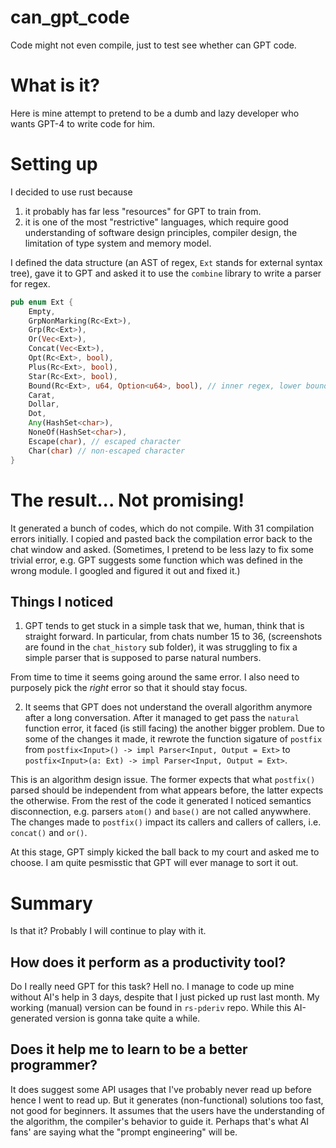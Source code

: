 # can_gpt_code
Code might not even compile, just to test see whether can GPT code.

# What is it?
Here is mine attempt to pretend to be a dumb and lazy developer who wants GPT-4 to write code for him.

# Setting up
I decided to use rust because
1. it probably has far less "resources" for GPT to train from.
2. it is one of the most "restrictive" languages, which require good understanding of software design principles, compiler design, the limitation of type system and memory model.

I defined the data structure (an AST of regex, `Ext` stands for external syntax tree), gave it to GPT and asked it to use the `combine` library to write a parser for regex. 

```rust
pub enum Ext {
    Empty,
    GrpNonMarking(Rc<Ext>),
    Grp(Rc<Ext>),
    Or(Vec<Ext>),
    Concat(Vec<Ext>),
    Opt(Rc<Ext>, bool),
    Plus(Rc<Ext>, bool),
    Star(Rc<Ext>, bool),
    Bound(Rc<Ext>, u64, Option<u64>, bool), // inner regex, lower bound, uppper bound, greedy flag
    Carat,
    Dollar,
    Dot,
    Any(HashSet<char>),
    NoneOf(HashSet<char>),
    Escape(char), // escaped character
    Char(char) // non-escaped character
}
```

# The result... Not promising! 

It generated a bunch of codes, which do not compile. With 31 compilation errors initially.
I copied and pasted back the compilation error back to the chat window and asked. (Sometimes, I pretend to be less lazy to fix some trivial error, e.g. GPT suggests some function which was defined in the wrong module. I googled and figured it out and fixed it.)

## Things I noticed

1. GPT tends to get stuck in a simple task that we, human, think that is straight forward. In particular, from chats number 15 to 36, (screenshots are found in the `chat_history` sub folder), it was struggling to fix a simple parser that is supposed to parse natural numbers. 

From time to time it seems going around the same error. I also need to purposely pick the *right* error so that it should stay focus.

2. It seems that GPT does not understand the overall algorithm anymore after a long conversation.
After it managed to get pass the `natural` function error, it faced (is still facing) the another bigger problem. Due to some of the changes it made, it rewrote the function sigature of `postfix` from `postfix<Input>() -> impl Parser<Input, Output = Ext>` to `postfix<Input>(a: Ext) -> impl Parser<Input, Output = Ext>`. 

This is an algorithm design issue. The former expects that what `postfix()` parsed should be independent from what appears before, the latter expects the otherwise. From the rest of the code it generated I noticed semantics disconnection, e.g. parsers `atom()` and `base()` are not called anywwhere. The changes made to `postfix()` impact its callers and callers of callers, i.e.  `concat()` and `or()`. 

At this stage, GPT simply kicked the ball back to my court and asked me to choose. I am quite pesmisstic that GPT will ever manage to sort it out. 

# Summary
Is that it? Probably I will continue to play with it.

## How does it perform as a productivity tool? 
Do I really need GPT for this task? Hell no. I manage to code up mine without AI's help in 3 days, despite that I just picked up rust last month. My working (manual) version can be found in `rs-pderiv` repo. While this AI-generated version is gonna take quite a while. 

## Does it help me to learn to be a better programmer? 
It does suggest some API usages that I've probably never read up before hence I went to read up. 
But it generates (non-functional) solutions too fast, not good for beginners. 
It assumes that the users have the understanding of the algorithm, the compiler's behavior to guide it.
Perhaps that's what AI fans' are saying what the "prompt engineering" will be.  


